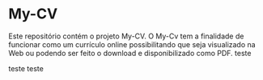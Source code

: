 # My-CV
Este repositório contém o projeto My-CV.
O My-Cv tem a finalidade de funcionar como um currículo online possibilitando que seja visualizado na Web ou podendo ser feito o download e disponibilizado como PDF.
teste

teste teste
